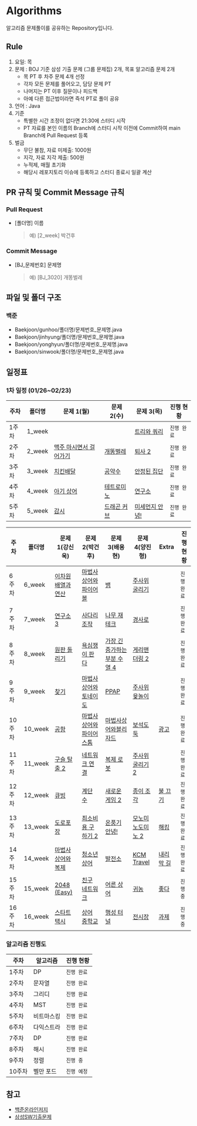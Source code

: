 # Algorithms
알고리즘 문제풀이를 공유하는 Repository입니다.

## Rule
1. 요일: 목
2. 문제 : BOJ 기준 삼성 기출 문제 (그룹 문제집) 2개, 목표 알고리즘 문제 2개
    - 목 PT 후 차주 문제 4개 선정
    - 각자 모든 문제를 풀어오고, 담당 문제 PT
    - 나머지는 PT 이후 질문이나 피드백
    - 아예 다른 접근법이라면 즉석 PT로 풀이 공유
3. 언어 : Java
4. 기준
    - 특별한 시간 조정이 없다면 21:30에 스터디 시작
    - PT 자료를 본인 이름의 Branch에 스터디 시작 이전에 Commit하여 main Branch에 Pull Request 등록
5. 벌금
    - 무단 불참, 자료 미제출: 1000원
    - 지각, 자료 지각 제출: 500원
    - 누적제, 매월 초기화
    - 해당시 레포지토리 이슈에 등록하고 스터디 종료시 일괄 계산

## PR 규칙 및 Commit Message 규칙
### Pull Request
- [폴더명] 이름
    > 예) [2_week] 박건후

### Commit Message
- [BJ_문제번호] 문제명
    > 예) [BJ_3020] 개똥벌레

## 파일 및 폴더 구조
### 백준
- Baekjoon/gunhoo/폴더명/문제번호_문제명.java
- Baekjoon/jinhyung/폴더명/문제번호_문제명.java
- Baekjoon/yonghyun/폴더명/문제번호_문제명.java
- Baekjoon/sinwook/폴더명/문제번호_문제명.java

## 일정표

### 1차 일정 (01/26~02/23)
| **주차** | **폴더명** | **문제 1(월)**                                          | **문제 2(수)**                                           | **문제 3(목)**                                       | **진행 현황** |
|--------|---------|------------------------------------------------------|-------------------------------------------------------|---------------------------------------------------|-----------|
| 1주차    | 1_week  |                                                      |                                                       | [트리와 쿼리](https://www.acmicpc.net/problem/15681)   | `진행 완료`   |
| 2주차    | 2_week  | [맥주 마시면서 걸어가기](https://www.acmicpc.net/problem/9205) | [개똥벌레](https://www.acmicpc.net/problem/3020)          | [퇴사 2](https://www.acmicpc.net/problem/15486)     | `진행 완료`   |
| 3주차    | 3_week  | [치킨배달](https://www.acmicpc.net/problem/15686)        | [공약수](https://www.acmicpc.net/problem/2436)           | [안정된 집단](https://www.acmicpc.net/problem/2653)    | `진행 완료`   |
| 4주차    | 4_week  | [아기 상어](https://www.acmicpc.net/problem/16236)       | [테트로미노](https://www.acmicpc.net/problem/14500)        | [연구소](https://www.acmicpc.net/problem/14502)      | `진행 완료`   |
| 5주차    | 5_week  | [감시](https://www.acmicpc.net/problem/15683)          | [드래곤 커브](https://www.acmicpc.net/problem/15685)       | [미세먼지 안녕!](https://www.acmicpc.net/problem/17144) | `진행 완료`   |

| **주차** | **폴더명** | **문제 1(강신욱)**                                        | **문제 2(박건후)**                                          | **문제 3(배용현)**                                              | **문제 4(양진형)**                                       | Extra                                         | **진행 현황** |
|--------|---------|------------------------------------------------------|--------------------------------------------------------|------------------------------------------------------------|-----------------------------------------------------|-----------------------------------------------|-----------|
| 6주차    | 6_week  | [이차원 배열과 연산](https://www.acmicpc.net/problem/17140)  | [마법사 상어와 파이어볼](https://www.acmicpc.net/problem/20056)  | [뱀](https://www.acmicpc.net/problem/3190)                  | [주사위 굴리기](https://www.acmicpc.net/problem/14499)    |                                               | `진행 완료`   |
| 7주차    | 7_week  | [연구소 3](https://www.acmicpc.net/problem/17142)       | [사다리 조작](https://www.acmicpc.net/problem/15684)        | [나무 재테크](https://www.acmicpc.net/problem/16235)            | [경사로](https://www.acmicpc.net/problem/14890)        |                                               | `진행 완료`   |
| 8주차    | 8_week  | [원판 돌리기](https://www.acmicpc.net/problem/17822)      | [욕심쟁이 판다](https://www.acmicpc.net/problem/1937)        | [가장 긴 증가하는 부분 수열 4](https://www.acmicpc.net/problem/14002) | [게리맨더링 2](https://www.acmicpc.net/problem/17779)    |                                               | `진행 완료`   |
| 9주차    | 9_week  | [찾기](https://www.acmicpc.net/problem/1786)           | [마법사 상어와 토네이도](https://www.acmicpc.net/problem/20057)  | [PPAP](https://www.acmicpc.net/problem/16120)              | [주사위 윷놀이](https://www.acmicpc.net/problem/17825)    |                                               | `진행 완료`   |
| 10주차   | 10_week | [공항](https://www.acmicpc.net/problem/10775)          | [마법사 상어와 파이어스톰](https://www.acmicpc.net/problem/20058) | [마법사상어와블리자드](https://www.acmicpc.net/problem/21611)        | [보석도둑](https://www.acmicpc.net/problem/1202)        | [광고](https://www.acmicpc.net/problem/1305)    | `진행 완료`   |
| 11주차   | 11_week | [구슬 탈출 2](https://www.acmicpc.net/problem/13460)     | [네트워크 연결](https://www.acmicpc.net/problem/1922)        | [복제 로봇](https://www.acmicpc.net/problem/1944)              | [주사위 굴리기 2](https://www.acmicpc.net/problem/23288)  |                                               | `진행 완료`   |
| 12주차   | 12_week | [큐빙](https://www.acmicpc.net/problem/5373)           | [계단 수](https://www.acmicpc.net/problem/1562)           | [새로운 게임 2](https://www.acmicpc.net/problem/17837)          | [종이 조각](https://www.acmicpc.net/problem/14391)      | [불 끄기](https://www.acmicpc.net/problem/14939) | `진행 완료`   |
| 13주차   | 13_week | [도로포장](https://www.acmicpc.net/problem/1162)         | [최소비용 구하기 2](https://www.acmicpc.net/problem/11779)    | [온풍기 안녕!](https://www.acmicpc.net/problem/23289)           | [모노미노도미노 2](https://www.acmicpc.net/problem/20061)  | [해킹](https://www.acmicpc.net/problem/10282)   | `진행 완료`   |
| 14주차   | 14_week | [마법사 상어와 복제](https://www.acmicpc.net/problem/23290)  | [청소년 상어](https://www.acmicpc.net/problem/19236)        | [발전소](https://www.acmicpc.net/problem/1102)                | [KCM Travel](https://www.acmicpc.net/problem/10217) | [내리막 길](https://www.acmicpc.net/problem/1520) | `진행 완료`   |
| 15주차   | 15_week | [2048 (Easy)](https://www.acmicpc.net/problem/12100) | [친구 네트워크](https://www.acmicpc.net/problem/4195)        | [어른 상어](https://www.acmicpc.net/problem/19237)             | [귀농](https://www.acmicpc.net/problem/1184)          | [좋다](https://www.acmicpc.net/problem/1253)    | `진행 중`    |
| 16주차   | 16_week | [스타트 택시](https://www.acmicpc.net/problem/19238)      | [상어 중학교](https://www.acmicpc.net/problem/21609)        | [행성 터널](https://www.acmicpc.net/problem/2887)              | [전시장](https://www.acmicpc.net/problem/2515)         | [과제](https://www.acmicpc.net/problem/13904)   | `진행 중`   |

### 알고리즘 진행도
| 주차   | 알고리즘  | 진행 현황   |
|------|-------|---------|
| 1주차  | DP    | `진행 완료` |
| 2주차  | 문자열   | `진행 완료` |
| 3주차  | 그리디   | `진행 완료` |
| 4주차  | MST   | `진행 완료` |
| 5주차  | 비트마스킹 | `진행 완료` |
| 6주차  | 다익스트라 | `진행 완료` |
| 7주차  | DP    | `진행 완료` |
| 8주차  | 해시    | `진행 완료` |
| 9주차  | 정렬    | `진행 중`  |
| 10주차 | 벨만 포드 | `진행 예정` |

## 참고
- [백준온라인저지](https://www.acmicpc.net/)
- [삼성SW기출문제](https://www.acmicpc.net/group/workbook/view/16664/53490)
